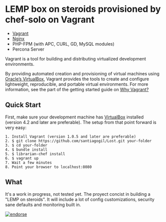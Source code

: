 # LEMP box on steroids provisioned by chef-solo on Vagrant

* [Vagrant](http://vagrantup.com)
* [Nginx](http://wiki.nginx.org/Main)
* PHP-FPM (with APC, CURL, GD, MySQL modules)
* Percona Server 

Vagrant is a tool for building and distributing virtualized development environments.

By providing automated creation and provisioning of virtual machines using [Oracle’s VirtualBox](http://www.virtualbox.org),
Vagrant provides the tools to create and configure lightweight, reproducible, and portable
virtual environments. For more information, see the part of the getting started guide
on [Why Vagrant?](http://vagrantup.com/v1/docs/getting-started/why.html)

## Quick Start

First, make sure your development machine has [VirtualBox](http://www.virtualbox.org)
installed (version 4.2 and later are preferable). The setup from that point forward is very easy:

	1. Install Vagrant (version 1.0.5 and later are preferable)
	2. $ git clone https://github.com/santiagogil/Lost.git your-folder
	3. $ cd your-folder
	4. $ bundle install
	5. $ librarian-chef install
	6. $ vagrant up
	7. Wait a few minutes
	8. Point your browser to localhost:8080 


## What

It's a work in progress, not tested yet.
The proyect concist in building a "LEMP on steroids".
It will include a lot of config customizations, security sane defaults and monitoring built in.

[![endorse](http://api.coderwall.com/santiagogil/endorsecount.png)](http://coderwall.com/santiagogil)
